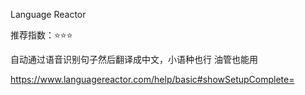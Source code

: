 Language Reactor

推荐指数：⭐⭐⭐

自动通过语音识别句子然后翻译成中文，小语种也行
油管也能用


https://www.languagereactor.com/help/basic#showSetupComplete=




